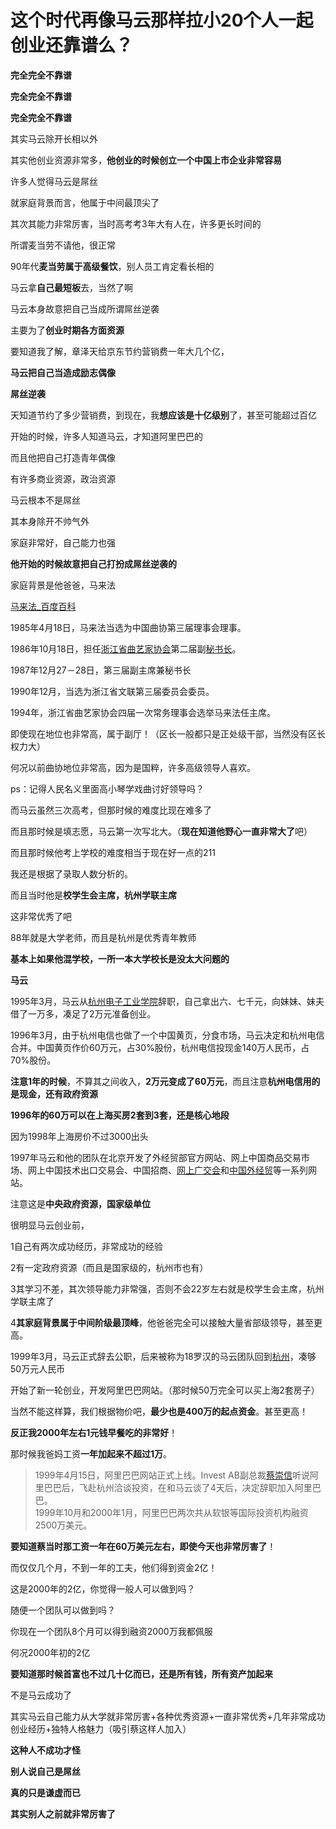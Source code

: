 # 这个时代再像马云那样拉小20个人一起创业还靠谱么？

**完全完全不靠谱**

**完全完全不靠谱**

**完全完全不靠谱**

其实马云除开长相以外

其实他创业资源非常多，**他创业的时候创立一个中国上市企业非常容易**

许多人觉得马云是屌丝

就家庭背景而言，他属于中间最顶尖了

其次其能力非常厉害，当时高考考3年大有人在，许多更长时间的

所谓麦当劳不请他，很正常

90年代**麦当劳属于高级餐饮**，别人员工肯定看长相的

马云拿**自己最短板**去，当然了啊

马云本身故意把自己当成所谓屌丝逆袭

主要为了**创业时期各方面资源**

要知道我了解，章泽天给京东节约营销费一年大几个亿，

**马云把自己当造成励志偶像**

**屌丝逆袭**

天知道节约了多少营销费，到现在，我**想应该是十亿级别**了，甚至可能超过百亿

开始的时候，许多人知道马云，才知道阿里巴巴的

而且他把自己打造青年偶像

有许多商业资源，政治资源

马云根本不是屌丝

其本身除开不帅气外

家庭非常好，自己能力也强

**他开始的时候故意把自己打扮成屌丝逆袭的**

家庭背景是他爸爸，马来法

[马来法_百度百科](https://baike.baidu.com/item/%25E9%25A9%25AC%25E6%259D%25A5%25E6%25B3%2595/16685038)

1985年4月18日，马来法当选为中国曲协第三届理事会理事。

1986年10月18日，担任[浙江省曲艺家协会](https://baike.baidu.com/item/%25E6%25B5%2599%25E6%25B1%259F%25E7%259C%2581%25E6%259B%25B2%25E8%2589%25BA%25E5%25AE%25B6%25E5%258D%258F%25E4%25BC%259A)第二届副[秘书长](https://baike.baidu.com/item/%25E7%25A7%2598%25E4%25B9%25A6%25E9%2595%25BF/2453)。

1987年12月27－28日，第三届副主席兼秘书长

1990年12月，当选为浙江省文联第三届委员会委员。

1994年，浙江省曲艺家协会四届一次常务理事会选举马来法任主席。

即使现在地位也非常高，属于副厅！（区长一般都只是正处级干部，当然没有区长权力大）

何况以前曲协地位非常高，因为是国粹，许多高级领导人喜欢。

ps：记得人民名义里面高小琴学戏曲讨好领导吗？

而马云虽然三次高考，但那时候的难度比现在难多了

而且那时候是填志愿，马云第一次写北大。（**现在知道他野心一直非常大了**吧）

而且那时候他考上学校的难度相当于现在好一点的211

我还是根据了录取人数分析的。

而且当时他是**校学生会主席，杭州学联主席**

这非常优秀了吧

88年就是大学老师，而且是杭州是优秀青年教师

**基本上如果他混学校，一所一本大学校长是没太大问题的**

**马云**

1995年3月，马云从[杭州电子工业学院](https://baike.baidu.com/item/%25E6%259D%25AD%25E5%25B7%259E%25E7%2594%25B5%25E5%25AD%2590%25E5%25B7%25A5%25E4%25B8%259A%25E5%25AD%25A6%25E9%2599%25A2)辞职，自己拿出六、七千元，向妹妹、妹夫借了一万多，凑足了2万元准备创业。

1996年3月，由于杭州电信也做了一个中国黄页，分食市场，马云决定和杭州电信合并。中国黄页作价60万元，占30%股份，杭州电信投现金140万人民币，占70%股份。

**注意1年的时候**，不算其之间收入，**2万元变成了60万元**，而且注意**杭州电信用的是现金，还有政府资源**

**1996年的60万可以在上海买房2套到3套，还是核心地段**

因为1998年上海房价不过3000出头

1997年马云和他的团队在北京开发了外经贸部官方网站、网上中国商品交易市场、网上中国技术出口交易会、中国招商、[网上广交会](https://baike.baidu.com/item/%25E7%25BD%2591%25E4%25B8%258A%25E5%25B9%25BF%25E4%25BA%25A4%25E4%25BC%259A)和[中国外经贸](https://baike.baidu.com/item/%25E4%25B8%25AD%25E5%259B%25BD%25E5%25A4%2596%25E7%25BB%258F%25E8%25B4%25B8)等一系列网站。

注意这是**中央政府资源，国家级单位**

很明显马云创业前，

1自己有两次成功经历，非常成功的经验

2有一定政府资源（而且是国家级的，杭州市也有）

3其学习不差，其次领导能力非常强，否则不会22岁左右就是校学生会主席，杭州学联主席了

4**其家庭背景属于中间阶级最顶峰**，他爸爸完全可以接触大量省部级领导，甚至更高。

1999年3月，马云正式辞去公职，后来被称为18罗汉的马云团队回到[杭州](https://baike.baidu.com/item/%25E6%259D%25AD%25E5%25B7%259E)，凑够50万元人民币

开始了新一轮创业，开发阿里巴巴网站。（那时候50万完全可以买上海2套房子）

当然不能这样算，我们根据物价吧，**最少也是400万的起点资金**。甚至更高！

**反正我2000年左右1元钱早餐吃的非常好**！

那时候我爸妈工资**一年加起来不超过1万**。

> 1999年4月15日，阿里巴巴网站正式上线。Invest AB副总裁[蔡崇信](https://baike.baidu.com/item/%25E8%2594%25A1%25E5%25B4%2587%25E4%25BF%25A1)听说阿里巴巴后，飞赴杭州洽谈投资，在和马云谈了4天后，决定辞职加入阿里巴巴。  
> 1999年10月和2000年1月，阿里巴巴两次共从软银等国际投资机构融资2500万美元。

**要知道蔡当时那工资一年在60万美元左右，即使今天也非常厉害了**！

而仅仅几个月，不到一年的工夫，他们得到资金2亿！

这是2000年的2亿，你觉得一般人可以做到吗？

随便一个团队可以做到吗？

你现在一个团队8个月可以得到融资2000万我都佩服

何况2000年初的2亿

**要知道那时候首富也不过几十亿而已，还是所有钱，所有资产加起来**

不是马云成功了

其实马云自己能力从大学就非常厉害+各种优秀资源+一直非常优秀+几年非常成功创业经历+独特人格魅力（吸引蔡这样人加入）

**这种人不成功才怪**

**别人说自己是屌丝**

**真的只是谦虚而已**

**其实别人之前就非常厉害了**